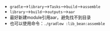 * `gradle`-->`library`-->`Tasks`-->`build`-->`assemble`
* `library`-->`build`-->`outputs`-->`aar`
* 最好新建module引用aar，避免找不到目录
* 也可以使用命令：`./gradlew :lib_bean:assemble`
